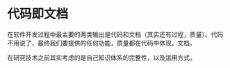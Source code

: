 # 代码即文档

在软件开发过程中最主要的两类输出是代码和文档（其实还有过程，质量）。代码不用说了，最终我们要提供的任何功能，质量都在代码中体现。文档，

在研究技术之前其实考虑的是自己知识体系的完整性，以及运用方式。